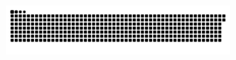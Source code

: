 <picture>
  <source media="(prefers-color-scheme: dark)" srcset="https://raw.githubusercontent.com/MarineHakobyan/MarineHakobyan/7456483306734cfdda4ac1924e4e46d68dbee7c7/github-contribution-grid-snake-dark.svg" />
  <source media="(prefers-color-scheme: light)" srcset="https://raw.githubusercontent.com/MarineHakobyan/MarineHakobyan/7456483306734cfdda4ac1924e4e46d68dbee7c7/github-contribution-grid-snake.svg" />
  <img alt="github-snake" src="https://raw.githubusercontent.com/MarineHakobyan/MarineHakobyan/7456483306734cfdda4ac1924e4e46d68dbee7c7/github-contribution-grid-snake-dark.svg" />
</picture>
